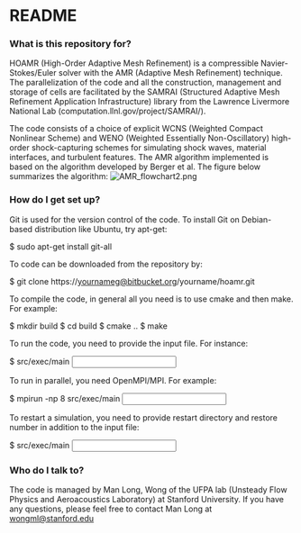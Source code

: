 # README #

### What is this repository for? ###

HOAMR (High-Order Adaptive Mesh Refinement) is a compressible Navier-Stokes/Euler solver with the AMR (Adaptive Mesh Refinement) technique. The parallelization of the code and all the construction, management and storage of cells are facilitated by the SAMRAI (Structured Adaptive Mesh Refinement Application Infrastructure) library from the Lawrence Livermore National Lab (computation.llnl.gov/project/SAMRAI/).

The code consists of a choice of explicit WCNS (Weighted Compact Nonlinear Scheme) and WENO (Weighted Essentially Non-Oscillatory) high-order shock-capturing schemes for simulating shock waves, material interfaces, and turbulent features. The AMR algorithm implemented is based on the algorithm developed by Berger et al. The figure below summarizes the algorithm:
![AMR_flowchart2.png](https://bitbucket.org/repo/zzaMX8/images/1812954715-AMR_flowchart2.png)

### How do I get set up? ###

Git is used for the version control of the code. To install Git on Debian-based distribution like Ubuntu, try apt-get:

$ sudo apt-get install git-all

To code can be downloaded from the repository by:

$ git clone https://yournameg@bitbucket.org/yourname/hoamr.git

To compile the code, in general all you need is to use cmake and then make. For example:

$ mkdir build
$ cd build
$ cmake ..
$ make

To run the code, you need to provide the input file. For instance:

$ src/exec/main <input filename>

To run in parallel, you need OpenMPI/MPI. For example:

$ mpirun -np 8 src/exec/main <input filename>

To restart a simulation, you need to provide restart directory and restore number in addition to the input file:

$ src/exec/main <input filename> <restart dir> <restore number>


### Who do I talk to? ###

The code is managed by Man Long, Wong of the UFPA lab (Unsteady Flow Physics and Aeroacoustics Laboratory) at Stanford University. If you have any questions, please feel free to contact Man Long at wongml@stanford.edu